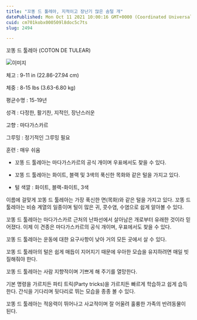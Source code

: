 ```yaml
---
title: "꼬똥 드 툴레아, 지적이고 장난기 많은 솜털 개"
datePublished: Mon Oct 11 2021 10:00:16 GMT+0000 (Coordinated Universal Time)
cuid: cm701kobx000509l8doc5c7ts
slug: 2494

---
```



꼬똥 드 툴레아 (COTON DE TULEAR)

![이미지](https://cdn.hashnode.com/res/hashnode/image/upload/v1739251729385/9ffdc63a-0b40-44fb-917d-d82658377429.jpeg)

체고 : 9-11 in (22.86-27.94 cm)

체중 : 8-15 lbs (3.63-6.80 kg)

평균수명 : 15-19년

성격 : 다정한, 활기찬, 지적인, 장난스러운

고향 : 마다가스카르

그루밍 : 정기적인 그루밍 필요

훈련 : 매우 쉬움

* 꼬똥 드 툴레아는 마다가스카르의 공식 개이며 우표에서도 찾을 수 있다.

* 꼬똥 드 툴레아는 화이트, 블랙 및 3색의 푹신한 목화와 같은 털을 가지고 있다.

* 털 색깔 : 화이트, 블랙-화이트, 3색

이름에 걸맞게 꼬똥 드 툴레아는 가장 푹신한 면(목화)와 같은 털을 가지고 있다. 꼬똥 드 툴레아는 비숑 계열의 일종이며 털이 많은 귀, 콧수염, 수염으로 쉽게 알아볼 수 있다.

꼬똥 드 툴레아는 마다가스카르 근처의 난파선에서 살아남은 개로부터 유래한 것이라 믿어졌다. 이제 이 견종은 마다가스카르의 공식 개이며, 우표에서도 찾을 수 있다.

꼬똥 드 툴레아는 운동에 대한 요구사항이 낮아 거의 모든 곳에서 살 수 있다.

꼬똥 드 툴레아의 털은 쉽게 매듭이 지어지기 때문에 우아한 모습을 유지하려면 매일 빗질해줘야 한다.

꼬똥 드 툴레아는 사람 지향적이며 기쁘게 해 주기를 열망한다.

기본 명령을 가르치든 파티 트릭(Party tricks)을 가르치든 빠르게 학습하고 쉽게 습득한다. 간식을 기다리며 뒷다리로 뛰는 모습을 종종 볼 수 있다.

꼬똥 드 툴레아는 적응력이 뛰어나고 사교적이며 잘 어울려 훌륭한 가족의 반려동물이 된다.